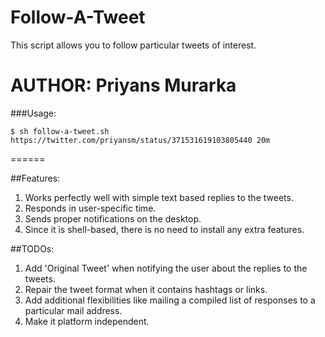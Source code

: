 Follow-A-Tweet
==============

This script allows you to follow particular tweets of interest.

AUTHOR: Priyans Murarka
======
###Usage:
 
    $ sh follow-a-tweet.sh https://twitter.com/priyansm/status/371531619103805440 20m
======

##Features:

1. Works perfectly well with simple text based replies to the tweets.
2. Responds in user-specific time.
3. Sends proper notifications on the desktop.
4. Since it is shell-based, there is no need to install any extra features.

##TODOs:

1. Add 'Original Tweet' when notifying the user about the replies to the tweets.
2. Repair the tweet format when it contains hashtags or links.
3. Add additional flexibilities like mailing a compiled list of responses to a particular mail address.
4. Make it platform independent.
